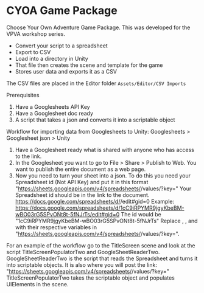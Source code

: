 # CYOA Game Package

Choose Your Own Adventure Game Package. This was developed for the VPVA workshop series.

* Convert your script to a spreadsheet 
* Export to CSV
* Load into a directory in Unity
* That file then creates the scene and template for the game
* Stores user data and exports it as a CSV


 The CSV files are placed in the Editor folder
 `Assets/Editor/CSV Imports`


 Prerequisites
 1. Have a Googlesheets API Key
 2. Have a Googlesheet doc ready
 3. A script that takes a json and converts it into a scriptable object

 Workflow for importing data from Googlesheets to Unity: Googlesheets > Googlesheet json > Unity
 1. Have a Googlesheet ready what is shared with anyone who has access to the link.
 2. In the Googlesheet you want to go to File > Share > Publish to Web. You want to publish the entire document as a web page.
 3. Now you need to turn your sheet into a json. To do this you need your Spreadsheet id (Not API Key) and put it in this format "https://sheets.googleapis.com/v4/spreadsheets/<Spreadsheet id>/values/<Sheet Name>?key=<API Key>"
 Your Spreadsheet id should be in the link to the document. https://docs.google.com/spreadsheets/d/<Spreadsheet id>/edit#gid=0
 Example: https://docs.google.com/spreadsheets/d/1cC9iRPYMR9jgyKbeBM-wBO03rG5SPvONt8t-5fNJrTs/edit#gid=0 The id would be "1cC9iRPYMR9jgyKbeBM-wBO03rG5SPvONt8t-5fNJrTs"
 Replace <Spreadsheet id>, <Sheet Name>, and <API Key> with their respective variables in "https://sheets.googleapis.com/v4/spreadsheets/<Spreadsheet id>/values/<Sheet Name>?key=<API Key>".

 For an example of the workflow go to the TitleScreen scene and look at the script TitleScreenPopulatorTwo and GoogleSheetReaderTwo.
 GoogleSheetReaderTwo is the script that reads the Spreadsheet and turns it into scriptable objects. It is also where you will post the link: "https://sheets.googleapis.com/v4/spreadsheets/<Spreadsheet id>/values/<Sheet Name>?key=<API Key>" 
 TitleScreenPopulatorTwo takes the scriptable object and populates UIElements in the scene.

 
